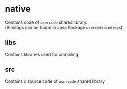 # native
Contains code of `usercode` shared library. <br>
(Bindings can be found in Java Package `usercodebindings`)

## libs
Contains libraries used for compiling

## src
Contains c source code of `usercode` shared library
